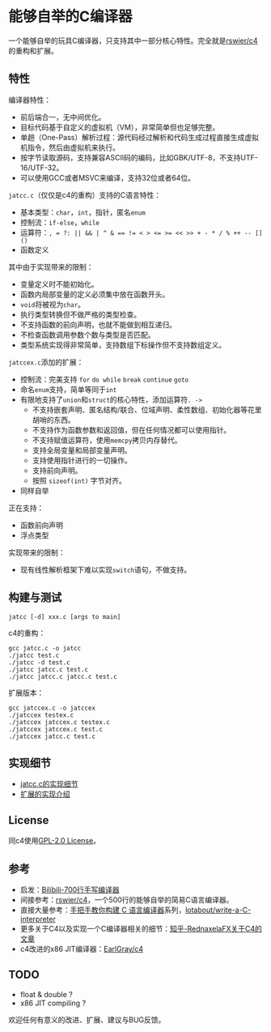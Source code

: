 # 能够自举的C编译器

一个能够自举的玩具C编译器，只支持其中一部分核心特性。完全就是[rswier/c4](https://github.com/rswier/c4)的重构和扩展。

## 特性

编译器特性：
- 前后端合一，无中间优化。
- 目标代码基于自定义的虚拟机（VM），非常简单但也足够完整。
- 单趟（One-Pass）解析过程：源代码经过解析和代码生成过程直接生成虚拟机指令，然后由虚拟机来执行。
- 按字节读取源码，支持兼容ASCII码的编码，比如GBK/UTF-8，不支持UTF-16/UTF-32。
- 可以使用GCC或者MSVC来编译，支持32位或者64位。

`jatcc.c`（仅仅是c4的重构）支持的C语言特性：
- 基本类型：`char`，`int`，指针，匿名`enum`
- 控制流：`if-else`，`while`
- 运算符：`, = ?: || && | ^ & == != < > <= >= << >> + - * / % ++ -- [] ()`
- 函数定义

其中由于实现带来的限制：
- 变量定义时不能初始化。
- 函数内局部变量的定义必须集中放在函数开头。
- `void`将被视为`char`。
- 执行类型转换但不做严格的类型检查。
- 不支持函数的前向声明，也就不能做到相互递归。
- 不检查函数调用参数个数与类型是否匹配。
- 类型系统实现得非常简单，支持数组下标操作但不支持数组定义。

`jatccex.c`添加的扩展：
- 控制流：完美支持 `for` `do while` `break` `continue` `goto`
- 命名`enum`支持，简单等同于`int`
- 有限地支持了`union`和`struct`的核心特性，添加运算符`. ->`
    - 不支持嵌套声明、匿名结构/联合、位域声明、柔性数组、初始化器等花里胡哨的东西。
    - 不支持作为函数参数和返回值，但在任何情况都可以使用指针。
    - 不支持赋值运算符，使用`memcpy`拷贝内存替代。
    - 支持全局变量和局部变量声明。
    - 支持使用指针进行的一切操作。
    - 支持前向声明。
    - 按照 `sizeof(int)` 字节对齐。
- 同样自举

正在支持：
- 函数前向声明
- 浮点类型

实现带来的限制：
- 现有线性解析框架下难以实现`switch`语句，不做支持。

## 构建与测试

```shell
jatcc [-d] xxx.c [args to main]
```

c4的重构：

```shell
gcc jatcc.c -o jatcc
./jatcc test.c
./jatcc -d test.c
./jatcc jatcc.c test.c
./jatcc jatcc.c jatcc.c test.c
```

扩展版本：
```shell
gcc jatccex.c -o jatccex
./jatccex testex.c
./jatccex jatccex.c testex.c
./jatccex jatccex.c test.c
./jatccex jatcc.c test.c
```

## 实现细节

- [jatcc.c的实现细节](jatcc.md)
- [扩展的实现介绍](jatccex.md)

## License

同c4使用[GPL-2.0 License](LICENSE)。

## 参考

- 启发：[Bilibili-700行手写编译器](https://www.bilibili.com/video/BV1Kf4y1V783)
- 间接参考：[rswier/c4](https://github.com/rswier/c4)，一个500行的能够自举的简易C语言编译器。
- 直接大量参考：[手把手教你构建 C 语言编译器](https://lotabout.me/2015/write-a-C-interpreter-0/)系列，[lotabout/write-a-C-interpreter](https://github.com/lotabout/write-a-C-interpreter)
- 更多关于C4以及实现一个C编译器相关的细节：[知乎-RednaxelaFX关于C4的文章](https://www.zhihu.com/question/28249756/answer/84307453)
- c4改进的x86 JIT编译器：[EarlGray/c4](https://github.com/EarlGray/c4)

## TODO

- float & double ?
- x86 JIT compiling ?

欢迎任何有意义的改进、扩展、建议与BUG反馈。